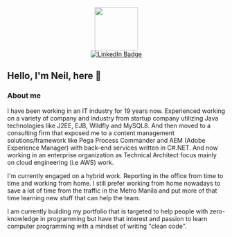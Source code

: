 <div id="header" align="center">
  <img src="https://media.giphy.com/media/M9gbBd9nbDrOTu1Mqx/giphy.gif" width="100"/>
  <div id="badges">
    <a href="https://ph.linkedin.com/in/neilajero">
      <img src="https://img.shields.io/badge/LinkedIn-blue?style=for-the-badge&logo=linkedin&logoColor=white" alt="LinkedIn Badge"/>
    </a>
    <!-- <a href="your-youtube-URL">
      <img src="https://img.shields.io/badge/YouTube-red?style=for-the-badge&logo=youtube&logoColor=white" alt="Youtube Badge"/>
    </a>
    <a href="your-twitter-URL">
      <img src="https://img.shields.io/badge/Twitter-blue?style=for-the-badge&logo=twitter&logoColor=white" alt="Twitter Badge"/>
    </a>
    -->
  </div>
</div>

## Hello, I'm Neil, here 👋

### About me
I have been working in an IT industry for 19 years now. Experienced working on a variety of company and industry from startup company utilizing Java technologies like J2EE, EJB, Wildfly and MySQL8. And then moved to a consulting firm that exposed me to a content management solutions/framework like Pega Process Commander and AEM (Adobe Experience Manager) with back-end services written in C#.NET. And now working in an enterprise organization as Technical Architect focus mainly on cloud engineering (i.e AWS) work.

I'm currently engaged on a hybrid work. Reporting in the office from time to time and working from home. I still prefer working from home nowadays to save a lot of time from the traffic in the Metro Manila and put more of that time learning new stuff that can help the team.

I am currently building my portfolio that is targeted to help people with zero-knowledge in programming but have that interest and passion to learn computer programming with a mindset of writing "clean code".

<!--
**neilajero/neilajero** is a ✨ _special_ ✨ repository because its `README.md` (this file) appears on your GitHub profile.

Here are some ideas to get you started:

- 🔭 I’m currently working on ...
- 🌱 I’m currently learning ...
- 👯 I’m looking to collaborate on ...
- 🤔 I’m looking for help with ...
- 💬 Ask me about ...
- 📫 How to reach me: ...
- 😄 Pronouns: ...
- ⚡ Fun fact: ...
-->
